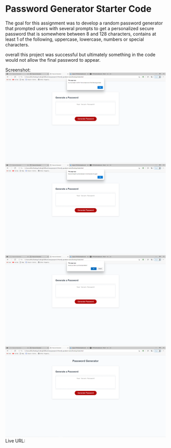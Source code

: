 # Password Generator Starter Code

The goal for this assignment was to develop a random password generator that prompted users with several prompts to get a personalized secure password that is somewhere between 8 and 128 characters, contains at least 1 of the following, uppercase, lowercase, numbers or special characters. 

overall this project was successful but ultimately something in the code would not allow the final password to appear. 

Screenshot:
![ScreenShot of Current Active Webpage 1](./assets\images/screenshot-6.png "passgen")
![ScreenShot of Current Active Webpage 2](./assets\images/screenshot-7.png "passgen")
![ScreenShot of Current Active Webpage 2](./assets\images/screenshot-8.png "passgen")
![ScreenShot of Current Active Webpage 2](./assets\images/screenshot-11.png "passgen")
Live URL: 
